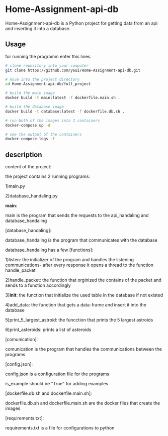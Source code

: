 # Home-Assignment-api-db

Home-Assignment-api-db is a Python project for getting data from an api and inserting it into a database.

## Usage

for running the programm enter this lines.

```bash
# clone repository into your computer
git clone https://github.com/y6ui/Home-Assignment-api-db.git

# move into the project directory
cd Home-Assignment-api-db/full_project

# build the main image
docker build -t main:latest -f dockerfile.main.sh .

# build the database image
docker build -t database:latest -f dockerfile.db.sh .

# run both of the images into 2 containers
docker-compose up -d

# see the output of the containers
docker-compose logs -f

```

## description

content of the project:

the project contains 2 running programs:

1)main.py

2)database_handaling.py

**main**:

main is the program that sends the requests to the api_handaling and database_handaling

[database_handaling]:

database_handaling is the program that communicates with the database

database_handaling has a few [functions]:

1)listen: the initializer of the program and handles the listening communications- after every response it opens a thread to the function handle_packet

2)handle_packet: the function that orginized the contains of the packet and sends to a function accordingly

3)__init__: the function that initialize the used table in the database if not existed

4)add_data: the function that gets a data-frame and insert it into the database

5)print_5_largest_astroid: the funcction that prints the 5 largest astroids

6)print_asteroids: prints a list of asteroids

[comunication]:

comunication is the program that handles the communications between the programs

[config.json]:

config.json is a configuration file for the programs

is_example should be "True" for adding examples

[dockerfile.db.sh and dockerfile.main.sh]:

dockerfile.db.sh and dockerfile.main.sh are the docker files that create the images

[requirements.txt]:

requirements.txt is a file for configurations to python



